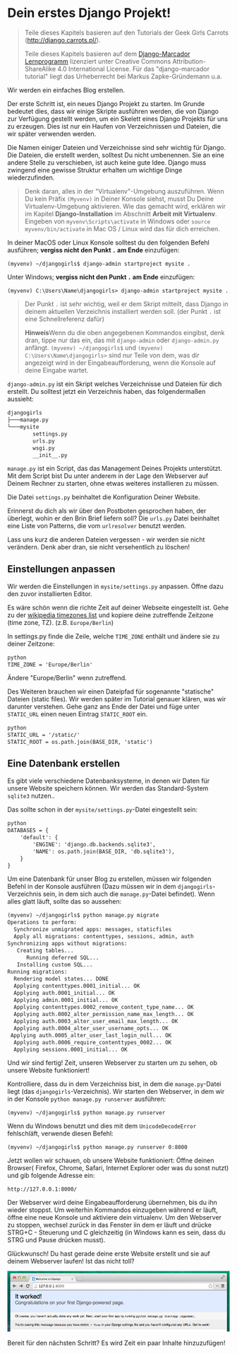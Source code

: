 # Dein erstes Django Projekt!

> Teile dieses Kapitels basieren auf den Tutorials der Geek Girls Carrots (http://django.carrots.pl/).
> 
> Teile dieses Kapitels basieren auf dem [Django-Marcador Lernprogramm](http://django-marcador.keimlink.de/) lizenziert unter Creative Commons Attribution-ShareAlike 4.0 International License. Für das "django-marcador tutorial" liegt das Urheberrecht bei Markus Zapke-Gründemann u.a.

Wir werden ein einfaches Blog erstellen.

Der erste Schritt ist, ein neues Django Projekt zu starten. Im Grunde bedeutet dies, dass wir einige Skripte ausführen werden, die von Django zur Verfügung gestellt werden, um ein Skelett eines Django Projekts für uns zu erzeugen. Dies ist nur ein Haufen von Verzeichnissen und Dateien, die wir später verwenden werden.

Die Namen einiger Dateien und Verzeichnisse sind sehr wichtig für Django. Die Dateien, die erstellt werden, solltest Du nicht umbenennen. Sie an eine andere Stelle zu verschieben, ist auch keine gute Idee. Django muss zwingend eine gewisse Struktur erhalten um wichtige Dinge wiederzufinden.

> Denk daran, alles in der "Virtualenv"-Umgebung auszuführen. Wenn Du kein Präfix `(Myvenv)` in Deiner Konsole siehst, musst Du Deine Virtualenv-Umgebung aktivieren. Wie das gemacht wird, erklären wir im Kapitel **Django-Installation** im Abschnitt **Arbeit mit Virtualenv**. Eingeben von `myvenv\Scripts\activate` in Windows oder `source myvenv/bin/activate` in Mac OS / Linux wird das für dich erreichen.

In deiner MacOS oder Linux Konsole solltest du den folgenden Befehl ausführen; **vergiss nicht den Punkt `.` am Ende** einzufügen:

    (myvenv) ~/djangogirls$ django-admin startproject mysite .
    

Unter Windows; **vergiss nicht den Punkt `.` am Ende** einzufügen:

    (myvenv) C:\Users\Name\djangogirls> django-admin startproject mysite .
    

> Der Punkt `.` ist sehr wichtig, weil er dem Skript mitteilt, dass Django in deinem aktuellen Verzeichnis installiert werden soll. (der Punkt `.` ist eine Schnellreferenz dafür)
> 
> **Hinweis**Wenn du die oben angegebenen Kommandos eingibst, denk dran, tippe nur das ein, das mit `django-admin` oder `django-admin.py` anfängt. `(myvenv) ~/djangogirls$` und `(myvenv) C:\Users\Name\djangogirls>` sind nur Teile von dem, was dir angezeigt wird in der Eingabeaufforderung, wenn die Konsole auf deine Eingabe wartet.

`django-admin.py` ist ein Skript welches Verzeichnisse und Dateien für dich erstellt. Du solltest jetzt ein Verzeichnis haben, das folgendermaßen aussieht:

    djangogirls
    ├───manage.py
    └───mysite
            settings.py
            urls.py
            wsgi.py
            __init__.py
    

`manage.py` ist ein Script, das das Management Deines Projekts unterstützt. Mit dem Script bist Du unter anderem in der Lage den Webserver auf Deinem Rechner zu starten, ohne etwas weiteres installieren zu müssen.

Die Datei `settings.py` beinhaltet die Konfiguration Deiner Website.

Erinnerst du dich als wir über den Postboten gesprochen haben, der überlegt, wohin er den Brin Brief liefern soll? Die `urls.py` Datei beinhaltet eine Liste von Patterns, die vom `urlresolver` benutzt werden.

Lass uns kurz die anderen Dateien vergessen - wir werden sie nicht verändern. Denk aber dran, sie nicht versehentlich zu löschen!

## Einstellungen anpassen

Wir werden die Einstellungen in `mysite/settings.py` anpassen. Öffne dazu den zuvor installierten Editor.

Es wäre schön wenn die richte Zeit auf deiner Webseite eingestellt ist. Gehe zu der [wikipedia timezones list](http://en.wikipedia.org/wiki/List_of_tz_database_time_zones) und kopiere deine zutreffende Zeitzone (time zone, TZ). (z.B. `Europe/Berlin`)

In settings.py finde die Zeile, welche `TIME_ZONE` enthält und ändere sie zu deiner Zeitzone:

    python
    TIME_ZONE = 'Europe/Berlin'
    

Ändere "Europe/Berlin" wenn zutreffend.

Des Weiteren brauchen wir einen Dateipfad für sogenannte "statische" Dateien (static files). Wir werden später im Tutorial genauer klären, was wir darunter verstehen. Gehe ganz ans Ende der Datei und füge unter `STATIC_URL` einen neuen Eintrag `STATIC_ROOT` ein.

    python
    STATIC_URL = '/static/'
    STATIC_ROOT = os.path.join(BASE_DIR, 'static')
    

## Eine Datenbank erstellen

Es gibt viele verschiedene Datenbanksysteme, in denen wir Daten für unsere Website speichern können. Wir werden das Standard-System `sqlite3` nutzen..

Das sollte schon in der `mysite/settings.py`-Datei eingestellt sein:

    python
    DATABASES = {
        'default': {
            'ENGINE': 'django.db.backends.sqlite3',
            'NAME': os.path.join(BASE_DIR, 'db.sqlite3'),
        }
    }
    

Um eine Datenbank für unser Blog zu erstellen, müssen wir folgenden Befehl in der Konsole ausführen (Dazu müssen wir in dem `djangogirls`-Verzeichnis sein, in dem sich auch die `manage.py`-Datei befindet). Wenn alles glatt läuft, sollte das so aussehen:

    (myvenv) ~/djangogirls$ python manage.py migrate 
    Operations to perform: 
      Synchronize unmigrated apps: messages, staticfiles
      Apply all migrations: contenttypes, sessions, admin, auth Synchronizing apps without migrations:
       Creating tables...
          Running deferred SQL...
       Installing custom SQL...
    Running migrations: 
      Rendering model states... DONE 
      Applying contenttypes.0001_initial... OK
      Applying auth.0001_initial... OK
      Applying admin.0001_initial... OK 
      Applying contenttypes.0002_remove_content_type_name... OK 
      Applying auth.0002_alter_permission_name_max_length... OK 
      Applying auth.0003_alter_user_email_max_length... OK 
      Applying auth.0004_alter_user_username_opts... OK  
     Applying auth.0005_alter_user_last_login_null... OK 
      Applying auth.0006_require_contenttypes_0002... OK
      Applying sessions.0001_initial... OK
    

Und wir sind fertig! Zeit, unseren Webserver zu starten um zu sehen, ob unsere Website funktioniert!

Kontrolliere, dass du in dem Verzeichniss bist, in dem die `manage.py`-Datei liegt (das `djangogirls`-Verzeichnis). Wir starten den Webserver, in dem wir in der Konsole `python manage.py runserver` ausführen:

    (myvenv) ~/djangogirls$ python manage.py runserver
    

Wenn du Windows benutzt und dies mit dem `UnicodeDecodeError` fehlschläft, verwende diesen Befehl:

    (myvenv) ~/djangogirls$ python manage.py runserver 0:8000
    

Jetzt wollen wir schauen, ob unsere Website funktioniert: Öffne deinen Browser( Firefox, Chrome, Safari, Internet Explorer oder was du sonst nutzt) und gib folgende Adresse ein:

    http://127.0.0.1:8000/
    

Der Webserver wird deine Eingabeaufforderung übernehmen, bis du ihn wieder stoppst. Um weiterhin Kommandos einzugeben während er läuft, öffne eine neue Konsole und aktiviere dein virtualenv. Um den Webserver zu stoppen, wechsel zurück in das Fenster iin dem er läuft und drücke STRG+C - Steuerung und C gleichzeitig (in Windows kann es sein, dass du STRG und Pause drücken musst).

Glückwunsch! Du hast gerade deine erste Website erstellt und sie auf deinem Webserver laufen! Ist das nicht toll?

![Es hat funktioniert!](images/it_worked2.png)

Bereit für den nächsten Schritt? Es wird Zeit ein paar Inhalte hinzuzufügen!